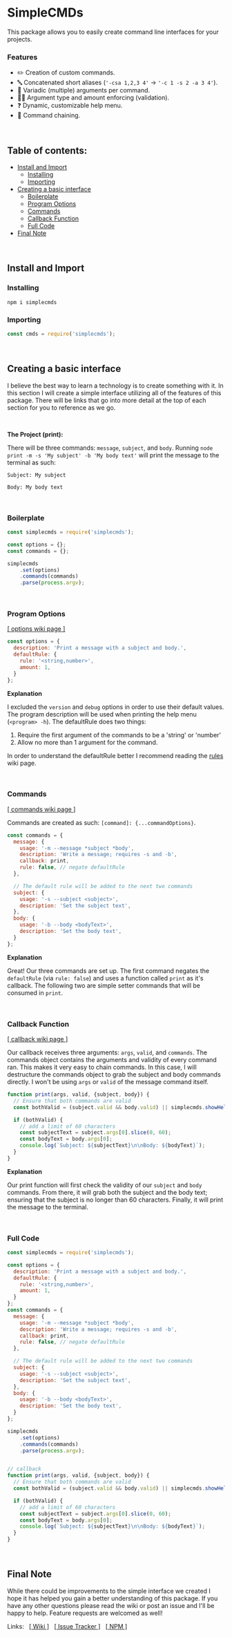 # SimpleCMDs <!-- omit in toc -->
This package allows you to easily create command line interfaces for your projects.

### Features
- :pencil2: Creation of custom commands.
- :abc: Concatenated short aliases (`'-csa 1,2,3 4'` -> `'-c 1 -s 2 -a 3 4'`).
- :speech_balloon: Variadic (multiple) arguments per command.
- :guardsman: Argument type and amount enforcing (validation).
- :question: Dynamic, customizable help menu.
- :link: Command chaining.

&nbsp;

##   Table of contents: <!-- omit in toc -->

- [Install and Import](#install-and-import)
  - [Installing](#installing)
  - [Importing](#importing)
- [Creating a basic interface](#creating-a-basic-interface)
  - [Boilerplate](#boilerplate)
  - [Program Options](#program-options)
  - [Commands](#commands)
  - [Callback Function](#callback-function)
  - [Full Code](#full-code)
- [Final Note](#final-note)

&nbsp;

## Install and Import

### Installing
```
npm i simplecmds
```

### Importing
```javascript
const cmds = require('simplecmds');
```

&nbsp;

## Creating a basic interface
I believe the best way to learn a technology is to create something with it. In this section I will create a simple interface utilizing all of the features of this package. There will be links that go into more detail at the top of each section for you to reference as we go.

&nbsp;

**The Project (print):**

There will be three commands: `message`, `subject`, and `body`. Running `node print -m -s 'My subject' -b 'My body text'` will print the message to the terminal as such:

```
Subject: My subject

Body: My body text
```

&nbsp;

### Boilerplate
```javascript
const simplecmds = require('simplecmds');

const options = {};
const commands = {};

simplecmds
    .set(options)
    .commands(commands)
    .parse(process.argv);
```

&nbsp;

### Program Options
[[ options wiki page ]](https://github.com/ginsm/simplecmds/wiki/Program-Options)

```javascript
const options = {
  description: 'Print a message with a subject and body.',
  defaultRule: {
    rule: '<string,number>',
    amount: 1,
  }
};
```

**Explanation**

I excluded the `version` and `debug` options in order to use their default values. The program description will be used when printing the help menu (`<program> -h`). The defaultRule does two things: 
1. Require the first argument of the commands to be a 'string' or 'number'
2. Allow no more than 1 argument for the command.

In order to understand the defaultRule better I recommend reading the [ rules ](https://github.com/ginsm/simplecmds/wiki/Command-Creation#rule) wiki page.

&nbsp;

### Commands

[[ commands wiki page ]](https://github.com/ginsm/simplecmds/wiki/Command-Creation)

Commands are created as such: `[command]: {...commandOptions}`.

```javascript
const commands = {
  message: {
    usage: '-m --message *subject *body',
    description: 'Write a message; requires -s and -b',
    callback: print,
    rule: false, // negate defaultRule
  },

  // The default rule will be added to the next two commands
  subject: {
    usage: '-s --subject <subject>',
    description: 'Set the subject text',
  },
  body: {
    usage: '-b --body <bodyText>',
    description: 'Set the body text',
  }
};
```

**Explanation**

Great! Our three commands are set up. The first command negates the `defaultRule` (via `rule: false`) and uses a function called `print` as it's callback. The following two are simple setter commands that will be consumed in `print`.

&nbsp;

### Callback Function

[[ callback wiki page ]](https://github.com/ginsm/simplecmds/wiki/Command-Creation#callback-function)

Our callback receives three arguments: `args`, `valid`, and `commands`. The commands object contains the arguments and validity of every command ran. This makes it very easy to chain commands. In this case, I will destructure the commands object to grab the subject and body commands directly. I won't be using `args` or `valid` of the message command itself.

```javascript
function print(args, valid, {subject, body}) {
  // Ensure that both commands are valid
  const bothValid = (subject.valid && body.valid) || simplecmds.showHelp(true);

  if (bothValid) {
    // add a limit of 60 characters
    const subjectText = subject.args[0].slice(0, 60);
    const bodyText = body.args[0];
    console.log(`Subject: ${subjectText}\n\nBody: ${bodyText}`);
  }
}
```

**Explanation**

Our print function will first check the validity of our `subject` and `body` commands. From there, it will grab both the subject and the body text; ensuring that the subject is no longer than 60 characters. Finally, it will print the message to the terminal.

&nbsp;

### Full Code

```javascript
const simplecmds = require('simplecmds');

const options = {
  description: 'Print a message with a subject and body.',
  defaultRule: {
    rule: '<string,number>',
    amount: 1,
  }
};
const commands = {
  message: {
    usage: '-m --message *subject *body',
    description: 'Write a message; requires -s and -b',
    callback: print,
    rule: false, // negate defaultRule
  },

  // The default rule will be added to the next two commands
  subject: {
    usage: '-s --subject <subject>',
    description: 'Set the subject text',
  },
  body: {
    usage: '-b --body <bodyText>',
    description: 'Set the body text',
  }
};

simplecmds
    .set(options)
    .commands(commands)
    .parse(process.argv);


// callback
function print(args, valid, {subject, body}) {
  // Ensure that both commands are valid
  const bothValid = (subject.valid && body.valid) || simplecmds.showHelp(true);

  if (bothValid) {
    // add a limit of 60 characters
    const subjectText = subject.args[0].slice(0, 60);
    const bodyText = body.args[0];
    console.log(`Subject: ${subjectText}\n\nBody: ${bodyText}`);
  }
}
```

&nbsp;

## Final Note

While there could be improvements to the simple interface we created I hope it has helped you gain a better understanding of this package. If you have any other questions please read the wiki or post an issue and I'll be happy to help. Feature requests are welcomed as well! 

Links: &nbsp; [[ Wiki ]](https://github.com/ginsm/simplecmds/wiki) &nbsp; [[ Issue Tracker ]](https://github.com/ginsm/simplecmds/issues) &nbsp; [[ NPM ]](https://www.npmjs.com/package/simplecmds)
